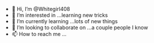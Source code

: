 - 👋 Hi, I’m @Whitegirl408
- 👀 I’m interested in ...learning new tricks
- 🌱 I’m currently learning ...lots of new things
- 💞️ I’m looking to collaborate on ...a couple people I know
- 📫 How to reach me ...


<!---
Whitegirl408/Whitegirl408 is a ✨ special ✨ repository because its `README.md` (this file) appears on your GitHub profile.
You can click the Preview link to take a look at your changes.
--->

